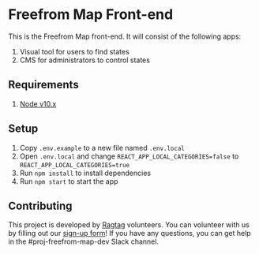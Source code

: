# Freefrom Map Front-end
This is the Freefrom Map front-end. It will consist of the following apps:

1. Visual tool for users to find states
1. CMS for administrators to control states

## Requirements
1. [Node v10.x](https://nodejs.dev/learn/how-to-install-nodejs)

## Setup
1. Copy `.env.example` to a new file named `.env.local`
1. Open `.env.local` and change `REACT_APP_LOCAL_CATEGORIES=false` to `REACT_APP_LOCAL_CATEGORIES=true`
1. Run `npm install` to install dependencies
1. Run `npm start` to start the app

## Contributing
This project is developed by [Ragtag](https://ragtag.org/) volunteers. You can volunteer with us by filling out our [sign-up form](https://id.ragtag.org/join/)!
If you have any questions, you can get help in the #proj-freefrom-map-dev Slack channel.
